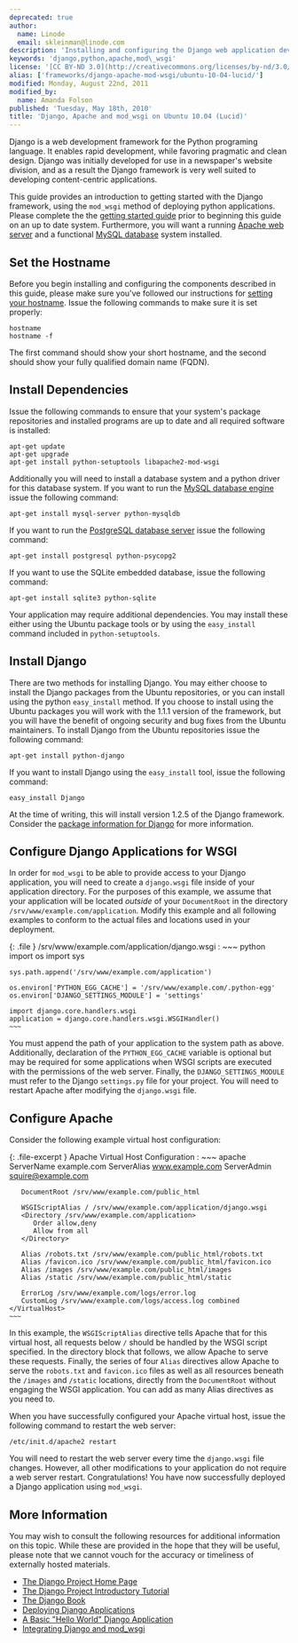 ```yaml
---
deprecated: true
author:
  name: Linode
  email: skleinman@linode.com
description: 'Installing and configuring the Django web application development framework for Apache on Ubuntu 10.04 Lucid.'
keywords: 'django,python,apache,mod\_wsgi'
license: '[CC BY-ND 3.0](http://creativecommons.org/licenses/by-nd/3.0/us/)'
alias: ['frameworks/django-apache-mod-wsgi/ubuntu-10-04-lucid/']
modified: Monday, August 22nd, 2011
modified_by:
  name: Amanda Folson
published: 'Tuesday, May 18th, 2010'
title: 'Django, Apache and mod_wsgi on Ubuntu 10.04 (Lucid)'
---
```


Django is a web development framework for the Python programing language. It enables rapid development, while favoring pragmatic and clean design. Django was initially developed for use in a newspaper's website division, and as a result the Django framework is very well suited to developing content-centric applications.

This guide provides an introduction to getting started with the Django framework, using the `mod_wsgi` method of deploying python applications. Please complete the the [getting started guide](/docs/getting-started/) prior to beginning this guide on an up to date system. Furthermore, you will want a running [Apache web server](/docs/web-servers/apache/installation/ubuntu-10.04-lucid) and a functional [MySQL database](/docs/databases/mysql/ubuntu-10.04-lucid) system installed.

Set the Hostname
----------------

Before you begin installing and configuring the components described in this guide, please make sure you've followed our instructions for [setting your hostname](/docs/getting-started#sph_set-the-hostname). Issue the following commands to make sure it is set properly:

    hostname
    hostname -f

The first command should show your short hostname, and the second should show your fully qualified domain name (FQDN).

Install Dependencies
--------------------

Issue the following commands to ensure that your system's package repositories and installed programs are up to date and all required software is installed:

    apt-get update
    apt-get upgrade
    apt-get install python-setuptools libapache2-mod-wsgi

Additionally you will need to install a database system and a python driver for this database system. If you want to run the [MySQL database engine](/docs/databases/mysql/ubuntu-10.04-lucid) issue the following command:

    apt-get install mysql-server python-mysqldb

If you want to run the [PostgreSQL database server](/docs/databases/postgresql/ubuntu-10.04-lucid) issue the following command:

    apt-get install postgresql python-psycopg2

If you want to use the SQLite embedded database, issue the following command:

    apt-get install sqlite3 python-sqlite

Your application may require additional dependencies. You may install these either using the Ubuntu package tools or by using the `easy_install` command included in `python-setuptools`.

Install Django
--------------

There are two methods for installing Django. You may either choose to install the Django packages from the Ubuntu repositories, or you can install using the python `easy_install` method. If you choose to install using the Ubuntu packages you will work with the 1.1.1 version of the framework, but you will have the benefit of ongoing security and bug fixes from the Ubuntu maintainers. To install Django from the Ubuntu repositories issue the following command:

    apt-get install python-django 

If you want to install Django using the `easy_install` tool, issue the following command:

    easy_install Django

At the time of writing, this will install version 1.2.5 of the Django framework. Consider the [package information for Django](http://pypi.python.org/pypi/Django) for more information.

Configure Django Applications for WSGI
--------------------------------------

In order for `mod_wsgi` to be able to provide access to your Django application, you will need to create a `django.wsgi` file inside of your application directory. For the purposes of this example, we assume that your application will be located *outside* of your `DocumentRoot` in the directory `/srv/www/example.com/application`. Modify this example and all following examples to conform to the actual files and locations used in your deployment.

{: .file }
/srv/www/example.com/application/django.wsgi
:   ~~~ python
    import os
    import sys

    sys.path.append('/srv/www/example.com/application')

    os.environ['PYTHON_EGG_CACHE'] = '/srv/www/example.com/.python-egg'
    os.environ['DJANGO_SETTINGS_MODULE'] = 'settings'

    import django.core.handlers.wsgi
    application = django.core.handlers.wsgi.WSGIHandler()
    ~~~

You must append the path of your application to the system path as above. Additionally, declaration of the `PYTHON_EGG_CACHE` variable is optional but may be required for some applications when WSGI scripts are executed with the permissions of the web server. Finally, the `DJANGO_SETTINGS_MODULE` must refer to the Django `settings.py` file for your project. You will need to restart Apache after modifying the `django.wsgi` file.

Configure Apache
----------------

Consider the following example virtual host configuration:

{: .file-excerpt }
Apache Virtual Host Configuration
:   ~~~ apache
    <VirtualHost example.com:80>
       ServerName example.com
       ServerAlias www.example.com
       ServerAdmin squire@example.com

       DocumentRoot /srv/www/example.com/public_html

       WSGIScriptAlias / /srv/www/example.com/application/django.wsgi
       <Directory /srv/www/example.com/application>
          Order allow,deny
          Allow from all
       </Directory>

       Alias /robots.txt /srv/www/example.com/public_html/robots.txt
       Alias /favicon.ico /srv/www/example.com/public_html/favicon.ico
       Alias /images /srv/www/example.com/public_html/images 
       Alias /static /srv/www/example.com/public_html/static

       ErrorLog /srv/www/example.com/logs/error.log 
       CustomLog /srv/www/example.com/logs/access.log combined
    </VirtualHost>
    ~~~

In this example, the `WSGIScriptAlias` directive tells Apache that for this virtual host, all requests below `/` should be handled by the WSGI script specified. In the directory block that follows, we allow Apache to serve these requests. Finally, the series of four `Alias` directives allow Apache to serve the `robots.txt` and `favicon.ico` files as well as all resources beneath the `/images` and `/static` locations, directly from the `DocumentRoot` without engaging the WSGI application. You can add as many Alias directives as you need to.

When you have successfully configured your Apache virtual host, issue the following command to restart the web server:

    /etc/init.d/apache2 restart

You will need to restart the web server every time the `django.wsgi` file changes. However, all other modifications to your application do not require a web server restart. Congratulations! You have now successfully deployed a Django application using `mod_wsgi`.

More Information
----------------

You may wish to consult the following resources for additional information on this topic. While these are provided in the hope that they will be useful, please note that we cannot vouch for the accuracy or timeliness of externally hosted materials.

- [The Django Project Home Page](http://www.djangoproject.com/)
- [The Django Project Introductory Tutorial](http://docs.djangoproject.com/en/dev/intro/tutorial01/#intro-tutorial01)
- [The Django Book](http://www.djangobook.com/)
- [Deploying Django Applications](http://www.djangobook.com/en/2.0/chapter12/)
- [A Basic "Hello World" Django Application](http://runnable.com/UWRVp6lLuONCAABD/hello-world-in-django-for-python)
- [Integrating Django and mod\_wsgi](http://code.google.com/p/modwsgi/wiki/IntegrationWithDjango)




